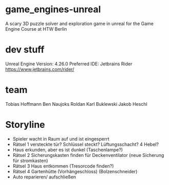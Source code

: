 # game_engines-unreal
A scary 3D puzzle solver and exploration game in unreal for the Game Engine Course at HTW Berlin

# dev stuff

Unreal Engine Version: 4.26.0
Preferred IDE: Jetbrains Rider https://www.jetbrains.com/rider/

# team

Tobias Hoffmann
Ben Naujoks Roldan
Karl Buklewski
Jakob Heschl

# Storyline

- Spieler wacht in Raum auf und ist eingesperrt  
- Rätsel 1  versteckte tür? Schlüssel steckt? Lüftungsschacht? 4 Hebel?  
- Haus erkunden, aber es ist dunkel (Taschenlampe?)  
- Rätsel 2 Sicherungskasten finden für Deckenventilator (neue Sicherung für stromkasten)  
- Rätsel 3 Haus entkommen (Tresorcode finden?)  
- Rätsel 4 Gartenhütte (Vorhängeschloss) (Bolzenschneider)  
- Auto reparieren/ aufschließen  

